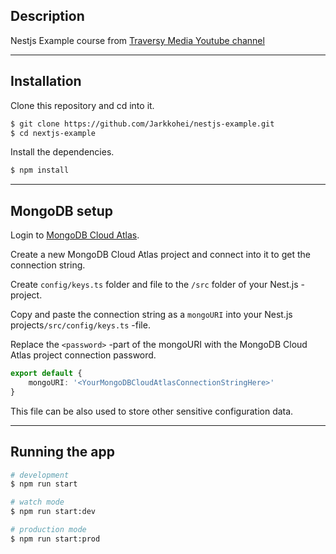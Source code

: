 ## Description

Nestjs Example course from [Traversy Media Youtube channel](https://www.youtube.com/watch?v=wqhNoDE6pb4)

---

## Installation

Clone this repository and cd into it.

```bash
$ git clone https://github.com/Jarkkohei/nestjs-example.git
$ cd nextjs-example
```

Install the dependencies.

```bash
$ npm install
```
---

## MongoDB setup

Login to [MongoDB Cloud Atlas](https://www.mongodb.com/cloud/atlas).

Create a new MongoDB Cloud Atlas project and connect into it to get the connection string.

Create `config/keys.ts` folder and file to the `/src` folder of your Nest.js -project.

Copy and paste the connection string as a `mongoURI` into your Nest.js projects`/src/config/keys.ts` -file.

Replace the `<password>` -part of the mongoURI with the MongoDB Cloud Atlas project connection password.

```typescript
export default {
    mongoURI: '<YourMongoDBCloudAtlasConnectionStringHere>'
}
```
This file can be also used to store other sensitive configuration data.

---

## Running the app

```bash
# development
$ npm run start

# watch mode
$ npm run start:dev

# production mode
$ npm run start:prod
```

